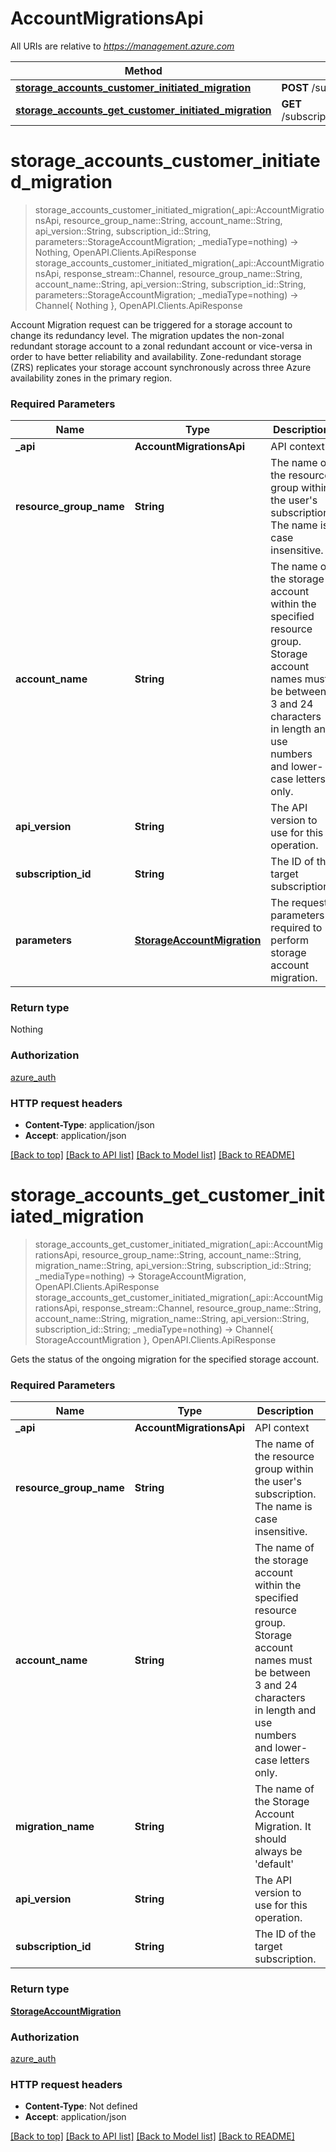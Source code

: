 # AccountMigrationsApi

All URIs are relative to *https://management.azure.com*

Method | HTTP request | Description
------------- | ------------- | -------------
[**storage_accounts_customer_initiated_migration**](AccountMigrationsApi.md#storage_accounts_customer_initiated_migration) | **POST** /subscriptions/{subscriptionId}/resourceGroups/{resourceGroupName}/providers/Microsoft.Storage/storageAccounts/{accountName}/startAccountMigration | 
[**storage_accounts_get_customer_initiated_migration**](AccountMigrationsApi.md#storage_accounts_get_customer_initiated_migration) | **GET** /subscriptions/{subscriptionId}/resourceGroups/{resourceGroupName}/providers/Microsoft.Storage/storageAccounts/{accountName}/accountMigrations/{migrationName} | 


# **storage_accounts_customer_initiated_migration**
> storage_accounts_customer_initiated_migration(_api::AccountMigrationsApi, resource_group_name::String, account_name::String, api_version::String, subscription_id::String, parameters::StorageAccountMigration; _mediaType=nothing) -> Nothing, OpenAPI.Clients.ApiResponse <br/>
> storage_accounts_customer_initiated_migration(_api::AccountMigrationsApi, response_stream::Channel, resource_group_name::String, account_name::String, api_version::String, subscription_id::String, parameters::StorageAccountMigration; _mediaType=nothing) -> Channel{ Nothing }, OpenAPI.Clients.ApiResponse



Account Migration request can be triggered for a storage account to change its redundancy level. The migration updates the non-zonal redundant storage account to a zonal redundant account or vice-versa in order to have better reliability and availability. Zone-redundant storage (ZRS) replicates your storage account synchronously across three Azure availability zones in the primary region.

### Required Parameters

Name | Type | Description  | Notes
------------- | ------------- | ------------- | -------------
 **_api** | **AccountMigrationsApi** | API context | 
**resource_group_name** | **String** | The name of the resource group within the user&#39;s subscription. The name is case insensitive. |
**account_name** | **String** | The name of the storage account within the specified resource group. Storage account names must be between 3 and 24 characters in length and use numbers and lower-case letters only. |
**api_version** | **String** | The API version to use for this operation. |
**subscription_id** | **String** | The ID of the target subscription. |
**parameters** | [**StorageAccountMigration**](StorageAccountMigration.md) | The request parameters required to perform storage account migration. |

### Return type

Nothing

### Authorization

[azure_auth](../README.md#azure_auth)

### HTTP request headers

 - **Content-Type**: application/json
 - **Accept**: application/json

[[Back to top]](#) [[Back to API list]](../README.md#api-endpoints) [[Back to Model list]](../README.md#models) [[Back to README]](../README.md)

# **storage_accounts_get_customer_initiated_migration**
> storage_accounts_get_customer_initiated_migration(_api::AccountMigrationsApi, resource_group_name::String, account_name::String, migration_name::String, api_version::String, subscription_id::String; _mediaType=nothing) -> StorageAccountMigration, OpenAPI.Clients.ApiResponse <br/>
> storage_accounts_get_customer_initiated_migration(_api::AccountMigrationsApi, response_stream::Channel, resource_group_name::String, account_name::String, migration_name::String, api_version::String, subscription_id::String; _mediaType=nothing) -> Channel{ StorageAccountMigration }, OpenAPI.Clients.ApiResponse



Gets the status of the ongoing migration for the specified storage account.

### Required Parameters

Name | Type | Description  | Notes
------------- | ------------- | ------------- | -------------
 **_api** | **AccountMigrationsApi** | API context | 
**resource_group_name** | **String** | The name of the resource group within the user&#39;s subscription. The name is case insensitive. |
**account_name** | **String** | The name of the storage account within the specified resource group. Storage account names must be between 3 and 24 characters in length and use numbers and lower-case letters only. |
**migration_name** | **String** | The name of the Storage Account Migration. It should always be &#39;default&#39; |
**api_version** | **String** | The API version to use for this operation. |
**subscription_id** | **String** | The ID of the target subscription. |

### Return type

[**StorageAccountMigration**](StorageAccountMigration.md)

### Authorization

[azure_auth](../README.md#azure_auth)

### HTTP request headers

 - **Content-Type**: Not defined
 - **Accept**: application/json

[[Back to top]](#) [[Back to API list]](../README.md#api-endpoints) [[Back to Model list]](../README.md#models) [[Back to README]](../README.md)

